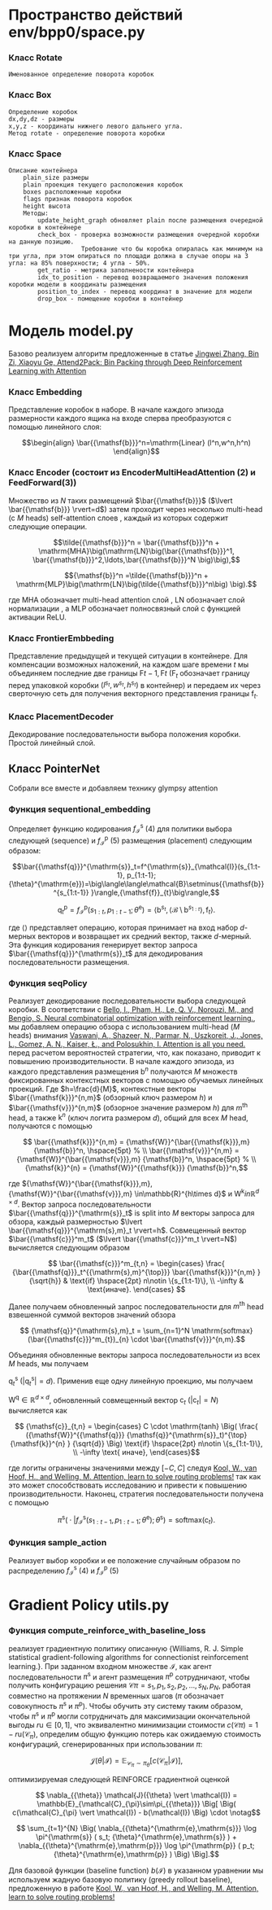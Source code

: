 # Пространство действий     env/bpp0/space.py
### Класс Rotate
    Именованное определение поворота коробок
### Класс Box
    Определение коробок
    dx,dy,dz - размеры
    x,y,z - координаты нижнего левого дальнего угла.
    Метод rotate - определение поворота коробки
### Класс Space
    Описание контейнера
        plain_size размеры
        plain проекция текущего расположения коробок
        boxes расположенные коробки
        flags признак поворота коробок
        height высота
        Методы:
            update_height_graph обновляет plain после размещения очередной коробки в контейнере
            check_box - проверка возможности размещения очередной коробки на данную позицию.
                        Требование что бы коробка опиралась как минимум на три угла, при этом опираться по площади должна в случае опоры на 3 угла: на 85% поверхности; 4 угла - 50%.
            get_ratio - метрика заполнености контейнера
            idx_to_position - перевод возвращаемого значения положения коробки модели в координаты размещения
            position_to_index - перевод координат в значение для модели
            drop_box - помещение коробки в контейнер
# Модель model.py
Базово реализуем алгоритм предложенные в статье [Jingwei Zhang, Bin Zi, Xiaoyu Ge, Attend2Pack: Bin Packing through Deep Reinforcement Learning with Attention](https://arxiv.org/abs/2107.04333)
### Класс Embedding 
Представление коробок в наборе. В начале каждого эпизода размерности каждого ящика на входе сперва преобразуются с помощью линейного слоя:
```math
\begin{align}
\bar{{\mathsf{b}}}^n=\mathrm{Linear} (l^n,w^n,h^n)
\end{align}
```
### Класс Encoder (состоит из EncoderMultiHeadAttention (2) и FeedForward(3))
Множество из $N$ таких размещений $\bar{{\mathsf{b}}}$
($\lvert \bar{{\mathsf{b}}} \rvert=d$) затем проходит через несколько  multi-head (с $M$ heads) self-attention слоев , каждый из которых содержит следующие операции.
```math
\tilde{{\mathsf{b}}}^n = \bar{{\mathsf{b}}}^n + \mathrm{MHA}\big(\mathrm{LN}\big(\bar{{\mathsf{b}}}^1, \bar{{\mathsf{b}}}^2,\ldots,\bar{{\mathsf{b}}}^N \big)\big),
```
```math
{\mathsf{b}}^n =\tilde{{\mathsf{b}}}^n + \mathrm{MLP}\big(\mathrm{LN}\big(\tilde{{\mathsf{b}}}^n\big) \big).
```
где $\mathrm{MHA}$ обозначает multi-head attention слой , $\mathrm{LN}$ обозначает слой нормализации , а $\mathrm{MLP}$ обозначает полносвязный слой с функцией активации $\mathrm{ReLU}$. 

### Класс FrontierEmbbeding
Представление предыдущей и текущей ситуации в контейнере.
Для компенсации возможных наложений,
на каждом шаге времени $t$
мы объединяем последние две границы
${{\mathsf{F}}{t-1}, {\mathsf{F}}{t}}$
(${\mathsf{F}}_{t}$
обозначает границу перед упаковкой коробки
$(l^{s_t}, w^{s_t}, h^{s_t})$
в контейнер)
и передаем их через сверточную сеть
для получения векторного представления границы
${\mathsf{f}_t}$.
### Класс PlacementDecoder
Декодирование последовательности выбора положения коробки. Простой линейный слой.

## Класс PointerNet 
Собрали все вместе и добавляем технику glympsy attention 
### Функция sequentional_embedding

Определяет функцию кодирования $f_{\mathcal{I}}^{\mathrm{s}}$ (4) для  политики выбора следующей (sequence) и $f_{\mathcal{I}}^{\mathrm{p}}$ (5) размещения (placement) следующим образом:
```math
\bar{{\mathsf{q}}}^{\mathrm{s}}_t=f^{\mathrm{s}}_{\mathcal{I}}(s_{1:t-1}, p_{1:t-1}; {\theta}^{\mathrm{e}})=\big\langle\langle\mathcal{B}\setminus{{\mathsf{b}}^{s_{1:t-1}} }\rangle,{\mathsf{f}}_{t}\big\rangle,
```
```math
{\mathsf{q}}^{\mathrm{p}}_t=f^{\mathrm{p}}_{\mathcal{I}}(s_{1:t}, p_{1:t-1}; {\theta}^{\mathrm{e}})=\big\langle{\mathsf{b}}^{s_t}, \langle\mathcal{B}\setminus{{\mathsf{b}}^{s_{1:t}} }\rangle,{\mathsf{f}}_{t}\big\rangle.
```
где
$\langle\rangle$
представляет операцию, которая принимает на вход
набор $d$-мерных векторов
и возвращает их средний вектор,
также $d$-мерный.
Эта функция кодирования генерирует
вектор запроса
$\bar{{\mathsf{q}}}^{\mathrm{s}}_t$
для декодирования последовательности размещения.
### Функция seqPolicy
Реализует декодирование последовательности выбора следующей коробки. В соответствии с [Bello, I., Pham, H., Le, Q. V., Norouzi, M., and Bengio, S. Neural combinatorial optimization with reinforcement
learning.](https://arXiv:1611.09940),
мы добавляем операцию обзора
с использованием multi-head 
($M$ heads)
внимания
[Vaswani, A., Shazeer, N., Parmar, N., Uszkoreit, J., Jones,
L., Gomez, A. N., Kaiser, Ł., and Polosukhin, I. Attention
is all you need.](https://arxiv.org/abs/1706.03762)
перед расчетом вероятностей стратегии,
что, как показано, приводит к повышению производительности.
В начале каждого эпизода,
из каждого представления размещения
${\mathsf{b}}^n$
получаются $M$ множеств фиксированных контекстных векторов
с помощью обучаемых линейных проекций.
Где $h=\frac{d}{M}$,
контекстные векторы
$\bar{{\mathsf{k}}}^{n,m}$ (обзорный ключ размером $h$) и
$\bar{{\mathsf{v}}}^{n,m}$ (обзорное значение размером $h$)
для $m^{\mathrm{th}}$ head,
а также
${\mathsf{k}}^{n}$ (ключ логита размером $d$),
общий для всех $M$ head,
получаются с помощью
```math
    \bar{{\mathsf{k}}}^{n,m}
=
    {\mathsf{W}}^{\bar{{\mathsf{k}}},m}
    {\mathsf{b}}^n,
\hspace{5pt}
% \\
    \bar{{\mathsf{v}}}^{n,m}
=
    {\mathsf{W}}^{\bar{{\mathsf{v}}},m}
    {\mathsf{b}}^n,
\hspace{5pt}
    % \\
    {\mathsf{k}}^{n}
=
    {\mathsf{W}}^{{\mathsf{k}}}
    {\mathsf{b}}^n,
```
где ${\mathsf{W}}^{\bar{{\mathsf{k}}},m}, {\mathsf{W}}^{\bar{{\mathsf{v}}},m} \in\mathbb{R}^{h\times d}$ и ${\mathsf{W}}^{{\mathsf{k}}}in\mathbb{R}^{d\times d}$. Вектор запроса последовательности $\bar{{\mathsf{q}}}^{\mathrm{s}}_t$ is split into $M$ векторы запроса для обзора, каждый размерностью
$\lvert \bar{{\mathsf{q}}}^{\mathrm{s},m}_t \rvert=h$.
Совмещенный вектор 
$\bar{{\mathsf{c}}}^m_t$ 
($\lvert \bar{{\mathsf{c}}}^m_t \rvert=N$) 
вычисляется следующим образом
```math
    \bar{{\mathsf{c}}}^m_{t,n}
=
    \begin{cases}
        \frac{
                {\bar{{\mathsf{q}}}_t^{{\mathrm{s},m}^{\top}}} 
                \bar{{\mathsf{k}}}^{n,m}
             }
             {\sqrt{h}} 
& 
        \text{if} \hspace{2pt} n\notin \{s_{1:t-1}\},
\\
        -\infty 
& 
        \text{иначе}.
    \end{cases}

```
Далее получаем обновленный запрос последовательности для $m^{\mathrm{th}}$ head взвешенной суммой векторов значений обзора
```math
    {\mathsf{q}}^{\mathrm{s},m}_t =
    \sum_{n=1}^N
    \mathrm{softmax} (\bar{{\mathsf{c}}}^m_{t})_{n}
    \cdot
    \bar{{\mathsf{v}}}^{n,m}.
```
Объединяя обновленные векторы запроса последовательности из всех $M$ heads, мы получаем

${\mathsf{q}}^{\mathrm{s}}_t$
($\lvert {\mathsf{q}}^{\mathrm{s}}_t \rvert=d$).
Применив еще одну линейную проекцию, мы получаем

${\mathsf{W}}^{{\mathsf{q}}}
\in
\mathbb{R}^{d\times d}$,
обновленный совмещенный вектор 
${\mathsf{c}}_t$ ($\lvert {\mathsf{c}}_t \rvert=N$) 
вычисляется как
```math
    {\mathsf{c}}_{t,n}
=
    \begin{cases}
        C \cdot \mathrm{tanh} 
        \Big( 
        \frac{
                ({\mathsf{W}}^{{\mathsf{q}}}
                 {\mathsf{q}}^{\mathrm{s}}_t)^{\top}
                {\mathsf{k}}^{n}
             }
             {\sqrt{d}} 
        \Big)
        \text{if} \hspace{2pt} n\notin \{s_{1:t-1}\},
\\
        -\infty 
        \text{  иначе},
    \end{cases}
```
где логиты ограничены значениями между
$[-C,C]$ следуя
[Kool, W., van Hoof, H., and Welling, M. Attention, learn to solve routing problems!](https://arxiv.org/abs/1803.08475)
так как это может способствовать исследованию и привести к повышению производительности.
Наконец, стратегия последовательности получена с помощью
```math
    \pi^{\mathrm{s}}
        \big(
            \cdot 
            \big\vert 
            f^{\mathrm{s}}_{\mathcal{I}}(s_{1:t-1}, p_{1:t-1}; {\theta}^{\mathrm{e}}); 
            {\theta}^{\mathrm{s}}
        \big)
=
    \mathrm{softmax}({\mathsf{c}}_t).
```
### Функция sample_action
Реализует выбор коробки и ее положение случайным образом по распределению  $f_{\mathcal{I}}^{\mathrm{s}}$ (4)  и $f_{\mathcal{I}}^{\mathrm{p}}$ (5)

# Gradient Policy utils.py
### Функция compute_reinforce_with_baseline_loss
реализует градиентную политику описанную {Williams, R. J. Simple statistical gradient-following algorithms for connectionist reinforcement learning.}. При заданном входном множестве $\mathcal{I}$, как агент последовательности $\pi^{\mathrm{s}}$ и агент размещения $\pi^{\mathrm{p}}$ сотрудничают, чтобы получить конфигурацию решения $\mathcal{C}{\pi}={s_1, p_1, s_2, p_2, \ldots, s_N, p_N}$, работая совместно на протяжении $N$ временных шагов ($\pi$ обозначает совокупность $\pi^{\mathrm{s}}$ и $\pi^{\mathrm{p}}$). Чтобы обучить эту систему таким образом, чтобы $\pi^{\mathrm{s}}$ и $\pi^{\mathrm{p}}$ могли сотрудничать для максимизации окончательной выгоды $r{\mathrm{u}}\in[0,1]$, что эквивалентно минимизации стоимости $c(\mathcal{C}{\pi})=1-r{\mathrm{u}}(\mathcal{C}_{\pi})$, определим общую функцию потерь как ожидаемую стоимость конфигураций, сгенерированных при использовании $\pi$:
```math
    \mathcal{J}({\theta} \vert \mathcal{I})
=
    \mathbb{E}_{\mathcal{C}_{\pi}\sim\pi_{{\theta}}}
    \left[
        c(\mathcal{C}_{\pi} \vert \mathcal{I})
    \right],
```
оптимизируемая следующей $\mathrm{REINFORCE}$ градиентной оценкой 
```math
    \nabla_{{\theta}}
    \mathcal{J}({\theta} \vert \mathcal{I})
=
    \mathbb{E}_{\mathcal{C}_{\pi}\sim\pi_{{\theta}}}
    \Big[
        \Big(
            c(\mathcal{C}_{\pi} \vert \mathcal{I})
            - 
            b(\mathcal{I})
        \Big)
    \cdot
\notag
```
```math
    \sum_{t=1}^{N}
        \Big(
       
        \nabla_{{\theta}^{\mathrm{e},\mathrm{s}}}
        \log \pi^{\mathrm{s}} 
        (
            s_t; 
            
            {\theta}^{\mathrm{e},\mathrm{s}}
            
        )
        +    
        
        \nabla_{{\theta}^{\mathrm{e},\mathrm{p}}}
        \log \pi^{\mathrm{p}}
        (
            p_t; 
            
            {\theta}^{\mathrm{e},\mathrm{p}}
            
        )
        \Big)
    \Big].
```
Для базовой функции (baseline function) $b(\mathcal{I})$ в указанном уравнении мы используем жадную базовую политику (greedy rollout baseline), предложенную в работе [Kool, W., van Hoof, H., and Welling, M. Attention, learn to solve routing problems!](https://arxiv.org/abs/1803.08475)



